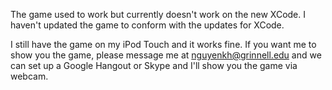 The game used to work but currently doesn't work on the new XCode. I haven't updated the game to conform with the updates for XCode.

I still have the game on my iPod Touch and it works fine. If you want me to show you the game, please message me at nguyenkh@grinnell.edu and we can set up a Google Hangout or Skype and I'll show you the game via webcam.
